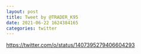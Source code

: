 ```yaml
--- 
layout: post 
title: Tweet by @TRADER_K95 
date: 2021-06-22 1624384165 
categories: twitter 
--- 
```

https://twitter.com/o/status/1407395279406604293